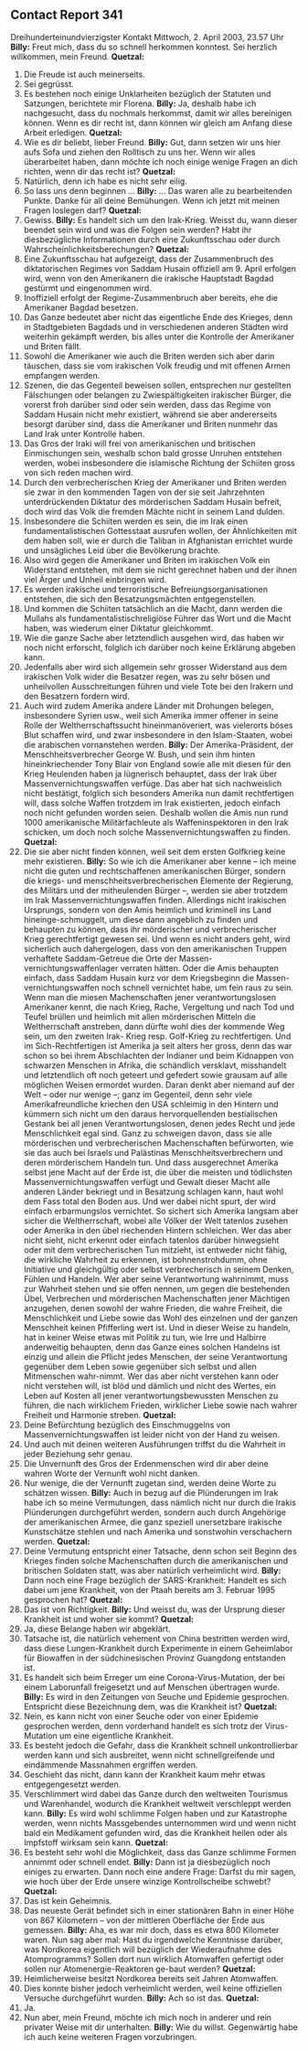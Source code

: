 ## Contact Report 341
Dreihunderteinundvierzigster Kontakt
Mittwoch, 2. April 2003, 23.57 Uhr
**Billy:**
Freut mich, dass du so schnell herkommen konntest. Sei herzlich willkommen, mein Freund.
**Quetzal:**
1. Die Freude ist auch meinerseits.
2. Sei gegrüsst.
3. Es bestehen noch einige Unklarheiten bezüglich der Statuten und Satzungen, berichtete mir Florena.
**Billy:**
Ja, deshalb habe ich nachgesucht, dass du nochmals herkommst, damit wir alles bereinigen können. Wenn es dir recht ist, dann können wir gleich am Anfang diese Arbeit erledigen.
**Quetzal:**
4. Wie es dir beliebt, lieber Freund.
**Billy:**
Gut, dann setzen wir uns hier aufs Sofa und ziehen den Rolltisch zu uns her. Wenn wir alles überarbeitet haben, dann möchte ich noch einige wenige Fragen an dich richten, wenn dir das recht ist?
**Quetzal:**
5. Natürlich, denn ich habe es nicht sehr eilig.
6. So lass uns denn beginnen …
**Billy:**
… Das waren alle zu bearbeitenden Punkte. Danke für all deine Bemühungen. Wenn ich jetzt mit meinen Fragen loslegen darf?
**Quetzal:**
7. Gewiss.
**Billy:**
Es handelt sich um den Irak-Krieg. Weisst du, wann dieser beendet sein wird und was die Folgen sein werden? Habt ihr diesbezügliche Informationen durch eine Zukunftsschau oder durch Wahrscheinlichkeitsberechungen?
**Quetzal:**
8. Eine Zukunftsschau hat aufgezeigt, dass der Zusammenbruch des diktatorischen Regimes von Saddam Husain offiziell am 9. April erfolgen wird, wenn von den Amerikanern die irakische Hauptstadt Bagdad gestürmt und eingenommen wird.
9. Inoffiziell erfolgt der Regime-Zusammenbruch aber bereits, ehe die Amerikaner Bagdad besetzen.
10. Das Ganze bedeutet aber nicht das eigentliche Ende des Krieges, denn in Stadtgebieten Bagdads und in verschiedenen anderen Städten wird weiterhin gekämpft werden, bis alles unter die Kontrolle der Amerikaner und Briten fällt.
11. Sowohl die Amerikaner wie auch die Briten werden sich aber darin täuschen, dass sie vom irakischen Volk freudig und mit offenen Armen empfangen werden.
12. Szenen, die das Gegenteil beweisen sollen, entsprechen nur gestellten Fälschungen oder belangen zu Zwiespältigkeiten irakischer Bürger, die vorerst froh darüber sind oder sein werden, dass das Regime von Saddam Husain nicht mehr existiert, während sie aber andererseits besorgt darüber sind, dass die Amerikaner und Briten nunmehr das Land Irak unter Kontrolle haben.
13. Das Gros der Iraki will frei von amerikanischen und britischen Einmischungen sein, weshalb schon bald grosse Unruhen entstehen werden, wobei insbesondere die islamische Richtung der Schiiten gross von sich reden machen wird.
14. Durch den verbrecherischen Krieg der Amerikaner und Briten werden sie zwar in den kommenden Tagen von der sie seit Jahrzehnten unterdrückenden Diktatur des mörderischen Saddam Husain befreit, doch wird das Volk die fremden Mächte nicht in seinem Land dulden.
15. Insbesondere die Schiiten werden es sein, die im Irak einen fundamentalistischen Gottesstaat ausrufen wollen, der Ähnlichkeiten mit dem haben soll, wie er durch die Taliban in Afghanistan errichtet wurde und unsägliches Leid über die Bevölkerung brachte.
16. Also wird gegen die Amerikaner und Briten im irakischen Volk ein Widerstand entstehen, mit dem sie nicht gerechnet haben und der ihnen viel Ärger und Unheil einbringen wird.
17. Es werden irakische und terroristische Befreiungsorganisationen entstehen, die sich den Besatzungsmächten entgegenstellen.
18. Und kommen die Schiiten tatsächlich an die Macht, dann werden die Mullahs als fundamentalistischreligiöse Führer das Wort und die Macht haben, was wiederum einer Diktatur gleichkommt.
19. Wie die ganze Sache aber letztendlich ausgehen wird, das haben wir noch nicht erforscht, folglich ich darüber noch keine Erklärung abgeben kann.
20. Jedenfalls aber wird sich allgemein sehr grosser Widerstand aus dem irakischen Volk wider die Besatzer regen, was zu sehr bösen und unheilvollen Ausschreitungen führen und viele Tote bei den Irakern und den Besatzern fordern wird.
21. Auch wird zudem Amerika andere Länder mit Drohungen belegen, insbesondere Syrien usw., weil sich Amerika immer offener in seine Rolle der Weltherrschaftssucht hineinmanöveriert, was vielerorts böses Blut schaffen wird, und zwar insbesondere in den Islam-Staaten, wobei die arabischen vornanstehen werden.
**Billy:**
Der Amerika-Präsident, der Menschheitsverbrecher George W. Bush, und sein ihm hinten hineinkriechender Tony Blair von England sowie alle mit diesen für den Krieg Heulenden haben ja lügnerisch behauptet, dass der Irak über Massenvernichtungswaffen verfüge. Das aber hat sich nachweislich nicht bestätigt, folglich sich besonders Amerika nun damit rechtfertigen will, dass solche Waffen trotzdem im Irak existierten, jedoch einfach noch nicht gefunden worden seien. Deshalb wollen die Amis nun rund 1000 amerikanische Militärfachleute als Waffeninspektoren in den Irak schicken, um doch noch solche Massenvernichtungswaffen zu finden.
**Quetzal:**
22. Die sie aber nicht finden können, weil seit dem ersten Golfkrieg keine mehr existieren.
**Billy:**
So wie ich die Amerikaner aber kenne – ich meine nicht die guten und rechtschaffenen amerikanischen Bürger, sondern die kriegs- und menschheitsverbrecherischen Elemente der Regierung, des Militärs und der mitheulenden Bürger –, werden sie aber trotzdem im Irak Massenvernichtungswaffen finden. Allerdings nicht irakischen Ursprungs, sondern von den Amis heimlich und kriminell ins Land hineinge-schmuggelt, um diese dann angeblich zu finden und behaupten zu können, dass ihr mörderischer und verbrecherischer Krieg gerechtfertigt gewesen sei. Und wenn es nicht anders geht, wird sicherlich auch dahergelogen, dass von den amerikanischen Truppen verhaftete Saddam-Getreue die Orte der Massen-vernichtungswaffenlager verraten hätten. Oder die Amis behaupten einfach, dass Saddam Husain kurz vor dem Kriegsbeginn die Massen-vernichtungswaffen noch schnell vernichtet habe, um fein raus zu sein. Wenn man die miesen Machenschaften jener verantwortungslosen Amerikaner kennt, die nach Krieg, Rache, Vergeltung und nach Tod und Teufel brüllen und heimlich mit allen mörderischen Mitteln die Weltherrschaft anstreben, dann dürfte wohl dies der kommende Weg sein, um den zweiten Irak- Krieg resp. Golf-Krieg zu rechtfertigen. Und im Sich-Rechtfertigen ist Amerika ja seit alters her gross, denn das war schon so bei ihrem Abschlachten der Indianer und beim Kidnappen von schwarzen Menschen in Afrika, die schändlich versklavt, misshandelt und letztendlich oft noch geteert und gefedert sowie grausam auf alle möglichen Weisen ermordet wurden. Daran denkt aber niemand auf der Welt – oder nur wenige –; ganz im Gegenteil, denn sehr viele Amerikafreundliche kriechen den USA schleimig in den Hintern und kümmern sich nicht um den daraus hervorquellenden bestialischen Gestank bei all jenen Verantwortungslosen, denen jedes Recht und jede Menschlichkeit egal sind. Ganz zu schweigen davon, dass sie alle mörderischen und verbrecherischen Machenschaften befürworten, wie sie das auch bei Israels und Palästinas Menschheitsverbrechern und deren mörderischem Handeln tun. Und dass ausgerechnet Amerika selbst jene Macht auf der Erde ist, die über die meisten und tödlichsten Massenvernichtungswaffen verfügt und Gewalt dieser Macht alle anderen Länder bekriegt und in Besatzung schlagen kann, haut wohl dem Fass total den Boden aus. Und wer dabei nicht spurt, der wird einfach erbarmungslos vernichtet. So sichert sich Amerika langsam aber sicher die Weltherrschaft, wobei alle Völker der Welt tatenlos zusehen oder Amerika in den übel riechenden Hintern schleichen. Wer das aber nicht sieht, nicht erkennt oder einfach tatenlos darüber hinwegsieht oder mit dem verbrecherischen Tun mitzieht, ist entweder nicht fähig, die wirkliche Wahrheit zu erkennen, ist bohnenstrohdumm, ohne Initiative und gleichgültig oder selbst verbrecherisch in seinem Denken, Fühlen und Handeln. Wer aber seine Verantwortung wahrnimmt, muss zur Wahrheit stehen und sie offen nennen, um gegen die bestehenden Übel, Verbrechen und mörderischen Machenschaften jener Mächtigen anzugehen, denen sowohl der wahre Frieden, die wahre Freiheit, die Menschlichkeit und Liebe sowie das Wohl des einzelnen und der ganzen Menschheit keinen Pfifferling wert ist. Und in dieser Weise zu handeln, hat in keiner Weise etwas mit Politik zu tun, wie Irre und Halbirre anderweitig behaupten, denn das Ganze eines solchen Handelns ist einzig und allein die Pflicht jedes Menschen, der seine Verantwortung gegenüber dem Leben sowie gegenüber sich selbst und allen Mitmenschen wahr-nimmt. Wer das aber nicht verstehen kann oder nicht verstehen will, ist blöd und dämlich und nicht des Wertes, ein Leben auf Kosten all jener verantwortungsbewussten Menschen zu führen, die nach wirklichem Frieden, wirklicher Liebe sowie nach wahrer Freiheit und Harmonie streben.
**Quetzal:**
23. Deine Befürchtung bezüglich des Einschmuggelns von Massenvernichtungswaffen ist leider nicht von der Hand zu weisen.
24. Und auch mit deinen weiteren Ausführungen triffst du die Wahrheit in jeder Beziehung sehr genau.
25. Die Unvernunft des Gros der Erdenmenschen wird dir aber deine wahren Worte der Vernunft wohl nicht danken.
26. Nur wenige, die der Vernunft zugetan sind, werden deine Worte zu schätzen wissen.
**Billy:**
Auch in bezug auf die Plünderungen im Irak habe ich so meine Vermutungen, dass nämlich nicht nur durch die Irakis Plünderungen durchgeführt werden, sondern auch durch Angehörige der amerikanischen Armee, die ganz speziell unersetzbare irakische Kunstschätze stehlen und nach Amerika und sonstwohin verschachern werden.
**Quetzal:**
27. Deine Vermutung entspricht einer Tatsache, denn schon seit Beginn des Krieges finden solche Machenschaften durch die amerikanischen und britischen Soldaten statt, was aber natürlich verheimlicht wird.
**Billy:**
Dann noch eine Frage bezüglich der SARS-Krankheit: Handelt es sich dabei um jene Krankheit, von der Ptaah bereits am 3. Februar 1995 gesprochen hat?
**Quetzal:**
28. Das ist von Richtigkeit.
**Billy:**
Und weisst du, was der Ursprung dieser Krankheit ist und woher sie kommt?
**Quetzal:**
29. Ja, diese Belange haben wir abgeklärt.
30. Tatsache ist, die natürlich vehement von China bestritten werden wird, dass diese Lungen-Krankheit durch Experimente in einem Geheimlabor für Biowaffen in der südchinesischen Provinz Guangdong entstanden ist.
31. Es handelt sich beim Erreger um eine Corona-Virus-Mutation, der bei einem Laborunfall freigesetzt und auf Menschen übertragen wurde.
**Billy:**
Es wird in den Zeitungen von Seuche und Epidemie gesprochen. Entspricht diese Bezeichnung dem, was die Krankheit ist?
**Quetzal:**
32. Nein, es kann nicht von einer Seuche oder von einer Epidemie gesprochen werden, denn vorderhand handelt es sich trotz der Virus-Mutation um eine eigentliche Krankheit.
33. Es besteht jedoch die Gefahr, dass die Krankheit schnell unkontrollierbar werden kann und sich ausbreitet, wenn nicht schnellgreifende und eindämmende Massnahmen ergriffen werden.
34. Geschieht das nicht, dann kann der Krankheit kaum mehr etwas entgegengesetzt werden.
35. Verschlimmert wird dabei das Ganze durch den weltweiten Tourismus und Warenhandel, wodurch die Krankheit weltweit verschleppt werden kann.
**Billy:**
Es wird wohl schlimme Folgen haben und zur Katastrophe werden, wenn nichts Massgebendes unternommen wird und wenn nicht bald ein Medikament gefunden wird, das die Krankheit heilen oder als Impfstoff wirksam sein kann.
**Quetzal:**
36. Es besteht sehr wohl die Möglichkeit, dass das Ganze schlimme Formen annimmt oder schnell endet.
**Billy:**
Dann ist ja diesbezüglich noch einiges zu erwarten. Dann noch eine andere Frage: Darfst du mir sagen, wie hoch über der Erde unsere winzige Kontrollscheibe schwebt?
**Quetzal:**
37. Das ist kein Geheimnis.
38. Das neueste Gerät befindet sich in einer stationären Bahn in einer Höhe von 867 Kilometern – von der mittleren Oberfläche der Erde aus gemessen.
**Billy:**
Aha, es war mir doch, dass es etwa 800 Kilometer waren. Nun sag aber mal: Hast du irgendwelche Kenntnisse darüber, was Nordkorea eigentlich will bezüglich der Wiederaufnahme des Atomprogramms? Sollen dort nun wirklich Atomwaffen gefertigt oder sollen nur Atomenergie-Reaktoren ge-baut werden?
**Quetzal:**
39. Heimlicherweise besitzt Nordkorea bereits seit Jahren Atomwaffen.
40. Dies konnte bisher jedoch verheimlicht werden, weil keine offiziellen Versuche durchgeführt wurden.
**Billy:**
Ach so ist das.
**Quetzal:**
41. Ja.
42. Nun aber, mein Freund, möchte ich mich noch in anderer und rein privater Weise mit dir unterhalten.
**Billy:**
Wie du willst. Gegenwärtig habe ich auch keine weiteren Fragen vorzubringen.